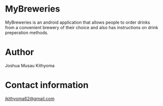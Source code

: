 # MyBreweries

MyBreweries is an android application that allows people to order drinks from a convenient brewery of their choice and also has instructions on drink preperation methods.

# Author
Joshua Musau Kithyoma
# Contact information
jkithyoma62@gmail.com
